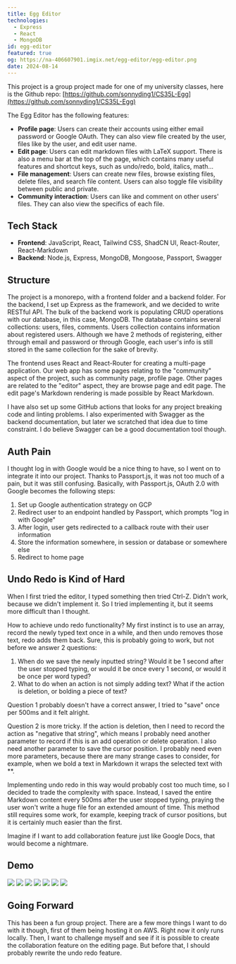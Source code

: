 ```yaml
---
title: Egg Editor
technologies:
  - Express
  - React
  - MongoDB
id: egg-editor
featured: true
og: https://na-406607901.imgix.net/egg-editor/egg-editor.png
date: 2024-08-14
---
```


This project is a group project made for one of my university classes, here is the Github repo: [https://github.com/sonnyding1/CS35L-Egg](https://github.com/sonnyding1/CS35L-Egg)

The Egg Editor has the following features:

- **Profile page**: Users can create their accounts using either email password or Google OAuth. They can also view file created by the user, files like by the user, and edit user name.
- **Edit page**: Users can edit markdown files with LaTeX support. There is also a menu bar at the top of the page, which contains many useful features and shortcut keys, such as undo/redo, bold, italics, math...
- **File management**: Users can create new files, browse existing files, delete files, and search file content. Users can also toggle file visibility between public and private.
- **Community interaction**: Users can like and comment on other users' files. They can also view the specifics of each file.

## Tech Stack

- **Frontend**: JavaScript, React, Tailwind CSS, ShadCN UI, React-Router, React-Markdown
- **Backend**: Node.js, Express, MongoDB, Mongoose, Passport, Swagger

## Structure

The project is a monorepo, with a frontend folder and a backend folder. For the backend, I set up Express as the framework, and we decided to write RESTful API. The bulk of the backend work is populating CRUD operations with our database, in this case, MongoDB. The database contains several collections: users, files, comments. Users collection contains information about registered users. Although we have 2 methods of registering, either through email and password or through Google, each user's info is still stored in the same collection for the sake of brevity.

The frontend uses React and React-Router for creating a multi-page application. Our web app has some pages relating to the "community" aspect of the project, such as community page, profile page. Other pages are related to the "editor" aspect, they are browse page and edit page. The edit page's Markdown rendering is made possible by React Markdown.

I have also set up some GitHub actions that looks for any project breaking code and linting problems. I also experimented with Swagger as the backend documentation, but later we scratched that idea due to time constraint. I do believe Swagger can be a good documentation tool though.

## Auth Pain

I thought log in with Google would be a nice thing to have, so I went on to integrate it into our project. Thanks to Passport.js, it was not too much of a pain, but it was still confusing. Basically, with Passport.js, OAuth 2.0 with Google becomes the following steps:

1. Set up Google authentication strategy on GCP
2. Redirect user to an endpoint handled by Passport, which prompts "log in with Google"
3. After login, user gets redirected to a callback route with their user information
4. Store the information somewhere, in session or database or somewhere else
5. Redirect to home page

## Undo Redo is Kind of Hard

When I first tried the editor, I typed something then tried Ctrl-Z. Didn't work, because we didn't implement it. So I tried implementing it, but it seems more difficult than I thought.

How to achieve undo redo functionality? My first instinct is to use an array, record the newly typed text once in a while, and then undo removes those text, redo adds them back. Sure, this is probably going to work, but not before we answer 2 questions:

1. When do we save the newly inputted string? Would it be 1 second after the user stopped typing, or would it be once every 1 second, or would it be once per word typed?
2. What to do when an action is not simply adding text? What if the action is deletion, or bolding a piece of text?

Question 1 probably doesn't have a correct answer, I tried to "save" once per 500ms and it felt alright.

Question 2 is more tricky. If the action is deletion, then I need to record the action as "negative that string", which means I probably need another parameter to record if this is an add operation or delete operation. I also need another parameter to save the cursor position. I probably need even more parameters, because there are many strange cases to consider, for example, when we bold a text in Markdown it wraps the selected text with \*\*.

Implementing undo redo in this way would probably cost too much time, so I decided to trade the complexity with space. Instead, I saved the entire Markdown content every 500ms after the user stopped typing, praying the user won't write a huge file for an extended amount of time. This method still requires some work, for example, keeping track of cursor positions, but it is certainly much easier than the first.

Imagine if I want to add collaboration feature just like Google Docs, that would become a nightmare.

## Demo

![](https://na-406607901.imgix.net/egg-editor/demo-1.png)
![](https://na-406607901.imgix.net/egg-editor/demo-2.png)
![](https://na-406607901.imgix.net/egg-editor/demo-3.png)
![](https://na-406607901.imgix.net/egg-editor/demo-4.png)
![](https://na-406607901.imgix.net/egg-editor/demo-5.png)
![](https://na-406607901.imgix.net/egg-editor/demo-6.png)
![](https://na-406607901.imgix.net/egg-editor/demo-7.png)

## Going Forward

This has been a fun group project. There are a few more things I want to do with it though, first of them being hosting it on AWS. Right now it only runs locally. Then, I want to challenge myself and see if it is possible to create the collaboration feature on the editing page. But before that, I should probably rewrite the undo redo feature.
